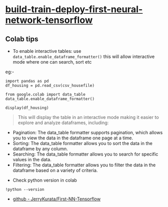 # [build-train-deploy-first-neural-network-tensorflow](https://app.pluralsight.com/library/courses/build-train-deploy-first-neural-network-tensorflow/table-of-contents)

## Colab tips
 - To enable interactive tables: use `data_table.enable_dataframe_formatter()` this will allow interactive mode where one can search, sort etc

eg:- 
 ```
import pandas as pd
df_housing = pd.read_csv(csv_housefile)

from google.colab import data_table
data_table.enable_dataframe_formatter()

display(df_housing)
 ```
 > This will display the table in an interactive mode making it easier to explore and analyze dataframes, including:

* Pagination: The data_table formatter supports pagination, which allows you to view the data in the dataframe one page at a time.
* Sorting: The data_table formatter allows you to sort the data in the dataframe by any column.
* Searching: The data_table formatter allows you to search for specific values in the data.
* Filtering: The data_table formatter allows you to filter the data in the dataframe based on a variety of criteria.
 - Check python version in colab
 ```
 !python --version
 ```
 
* [github - JerryKurata/First-NN-Tensorflow](https://github.com/JerryKurata/First-NN-Tensorflow)

